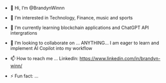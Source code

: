 - 👋 Hi, I’m @BrandynWinnn
- 👀 I’m interested in Technology, Finance, music and sports
- 🌱 I’m currently learning blockchain applications and ChatGPT API intergrations
- 💞️ I’m looking to collaborate on ... ANYTHING... I am eager to learn and implement AI Copilot into my workflow
- 📫 How to reach me ...
LinkedIn: https://www.linkedin.com/in/brandyn-winn/

- ⚡ Fun fact: ... 

<!---
BrandynWinnn/BrandynWinnn is a ✨ special ✨ repository because its `README.md` (this file) appears on your GitHub profile.
You can click the Preview link to take a look at your changes.
--->
